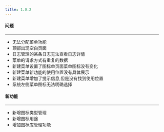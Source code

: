 ```yaml
---
title: 1.0.2
---
```


#### 问题

---

- 无法分配菜单功能
- 顶部出现空白页面
- 日志管理的某条日志无法查看日志详情
- 菜单的请求方式有重复的数据
- 新建菜单设置了图标单页面菜单图标没有变化
- 新建菜单新功能的使用位置没有具体展示
- 新建菜单增加了提示信息,但是没有找到使用位置
- 系统左侧菜单图标无法明确选择

#### 新功能

---

- 新增图标类型管理
- 新增图标用途
- 增加图标库管理功能
